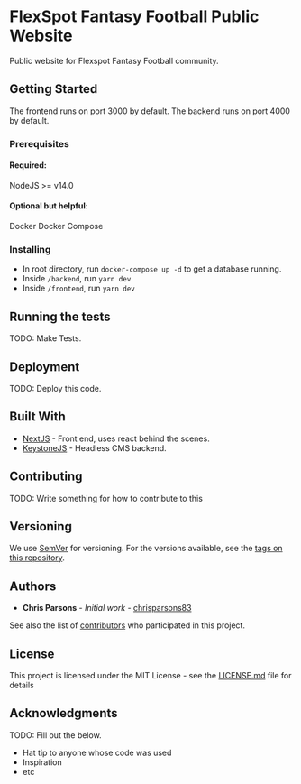 # FlexSpot Fantasy Football Public Website

Public website for Flexspot Fantasy Football community.

## Getting Started

The frontend runs on port 3000 by default.
The backend runs on port 4000 by default.

### Prerequisites

#### **Required:**

NodeJS >= v14.0

#### **Optional but helpful:**

Docker
Docker Compose

### Installing

- In root directory, run `docker-compose up -d` to get a database running.
- Inside `/backend`, run `yarn dev`
- Inside `/frontend`, run `yarn dev`

## Running the tests

TODO: Make Tests.

## Deployment

TODO: Deploy this code.

## Built With

- [NextJS](https://nextjs.org/) - Front end, uses react behind the scenes.
- [KeystoneJS](https://www.keystonejs.com/) - Headless CMS backend.

## Contributing

TODO: Write something for how to contribute to this

## Versioning

We use [SemVer](http://semver.org/) for versioning. For the versions available, see the [tags on this repository](https://github.com/your/project/tags).

## Authors

- **Chris Parsons** - _Initial work_ - [chrisparsons83](https://github.com/chrisparsons83)

See also the list of [contributors](https://github.com/chrisparsons83/flexspotffwebsite/contributors) who participated in this project.

## License

This project is licensed under the MIT License - see the [LICENSE.md](LICENSE.md) file for details

## Acknowledgments

TODO: Fill out the below.

- Hat tip to anyone whose code was used
- Inspiration
- etc
